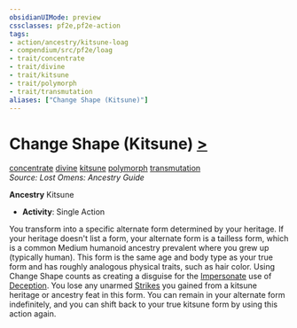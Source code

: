 ```yaml
---
obsidianUIMode: preview
cssclasses: pf2e,pf2e-action
tags:
- action/ancestry/kitsune-loag
- compendium/src/pf2e/loag
- trait/concentrate
- trait/divine
- trait/kitsune
- trait/polymorph
- trait/transmutation
aliases: ["Change Shape (Kitsune)"]
---
```

# Change Shape (Kitsune) [>](rules/core-rulebook/chapter-9-playing-the-game.md#Actions "Single Action")
[concentrate](rules/traits/concentrate.md "Concentrate Action & Ability Trait")  [divine](rules/traits/divine.md "Divine Tradition Trait")  [kitsune](rules/traits/kitsune-loag.md "Kitsune Ancestry & Heritage Trait")  [polymorph](rules/traits/polymorph.md "Polymorph Effect Trait")  [transmutation](rules/traits/transmutation.md "Transmutation School Trait")  
*Source: Lost Omens: Ancestry Guide*  

**Ancestry** Kitsune
- **Activity**: Single Action

You transform into a specific alternate form determined by your heritage. If your heritage doesn't list a form, your alternate form is a tailless form, which is a common Medium humanoid ancestry prevalent where you grew up (typically human). This form is the same age and body type as your true form and has roughly analogous physical traits, such as hair color. Using Change Shape counts as creating a disguise for the [Impersonate](rules/actions/impersonate.md) use of [Deception](compendium/skills.md#Deception). You lose any unarmed [Strikes](rules/actions/strike.md) you gained from a kitsune heritage or ancestry feat in this form. You can remain in your alternate form indefinitely, and you can shift back to your true kitsune form by using this action again.